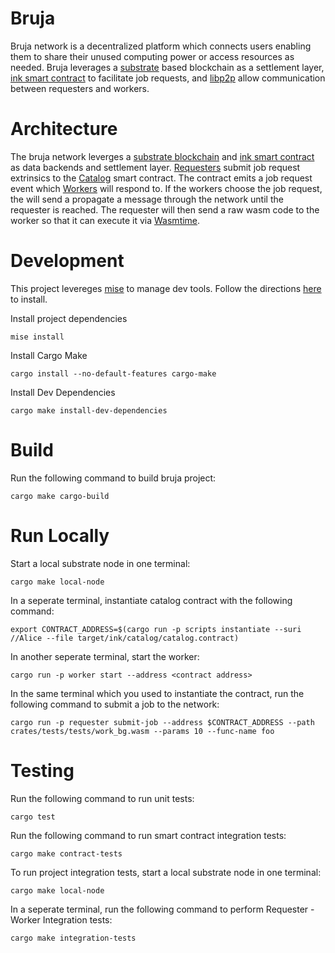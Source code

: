 # Bruja

Bruja network is a decentralized platform which connects users enabling them to share their unused computing power or access resources as needed. Bruja leverages a [substrate](https://substrate.io/) based blockchain as a settlement layer, [ink smart contract](https://use.ink/) to facilitate job requests, and [libp2p](https://docs.rs/libp2p/0.54.1/libp2p/) allow communication between requesters and workers.

# Architecture

The bruja network leverges a [substrate blockchain](crates/node/README.md) and [ink smart contract](crates/catalog/src/lib.rs) as data backends and settlement layer. [Requesters](crates/requester/src/main.rs) submit job request extrinsics to the [Catalog](crates/catalog/src/lib.rs) smart contract. The contract emits a job request event which [Workers](crates/worker/src/main.rs) will respond to. If the workers choose the job request, the will send a propagate a message through the network until the requester is reached. The requester will then send a raw wasm code to the worker so that it can execute it via [Wasmtime](https://docs.rs/wasmtime/26.0.0/wasmtime/).  


# Development
This project levereges [mise](https://mise.jdx.dev/) to manage dev tools. Follow the directions [here](https://mise.jdx.dev/) to install.

Install project dependencies
```
mise install
```

Install Cargo Make
```
cargo install --no-default-features cargo-make
```

Install Dev Dependencies
```
cargo make install-dev-dependencies
```


# Build
Run the following command to build bruja project:

```
cargo make cargo-build
```

# Run Locally
Start a local substrate node in one terminal:

```
cargo make local-node
```

In a seperate terminal, instantiate catalog contract with the following command:

```
export CONTRACT_ADDRESS=$(cargo run -p scripts instantiate --suri //Alice --file target/ink/catalog/catalog.contract)
```

In another seperate terminal, start the worker:

```
cargo run -p worker start --address <contract address>
```

In the same terminal which you used to instantiate the contract, run the following command to submit a job to the network:

```
cargo run -p requester submit-job --address $CONTRACT_ADDRESS --path crates/tests/tests/work_bg.wasm --params 10 --func-name foo
```

# Testing

Run the following command to run unit tests:

```
cargo test
```

Run the following command to run smart contract integration tests:

```
cargo make contract-tests
```


To run project integration tests, start a local substrate node in one terminal:

```
cargo make local-node
```

In a seperate terminal, run the following command to perform Requester - Worker Integration tests:

```
cargo make integration-tests
```
